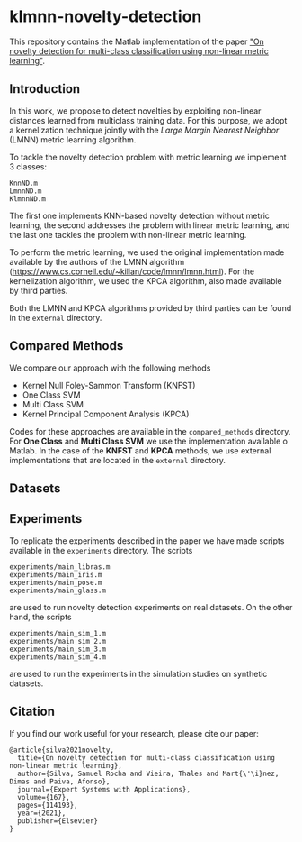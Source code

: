 # klmnn-novelty-detection

This repository contains the Matlab implementation of the paper ["On novelty detection for multi-class classification using non-linear metric learning"](https://doi.org/10.1016/j.eswa.2020.114193).

## Introduction
In this work, we propose to detect novelties by exploiting non-linear distances learned from multiclass training data. For this purpose, we adopt a kernelization technique jointly with the *Large Margin Nearest Neighbor* (LMNN) metric learning algorithm.

To tackle the novelty detection problem with metric learning we implement 3 classes:
```
KnnND.m
LmnnND.m
KlmnnND.m
```
The first one implements KNN-based novelty detection without metric learning, the second addresses the problem with linear metric learning, and the last one tackles the problem with non-linear metric learning.

To perform the metric learning, we used the original implementation made available by the authors of the LMNN algorithm (https://www.cs.cornell.edu/~kilian/code/lmnn/lmnn.html). For the kernelization algorithm, we used the KPCA algorithm, also made available by third parties.

Both the LMNN and KPCA algorithms provided by third parties can be found in the `external` directory.

## Compared Methods
We compare our approach with the following methods
* Kernel Null Foley-Sammon Transform (KNFST)
* One Class SVM
* Multi Class SVM
* Kernel Principal Component Analysis (KPCA)

Codes for these approaches are available in the `compared_methods` directory. For **One Class** and **Multi Class SVM** we use the implementation available o Matlab. In the case of the **KNFST** and **KPCA** methods, we use external implementations that are located in the `external` directory.

## Datasets


## Experiments
To replicate the experiments described in the paper we have made scripts available in the `experiments` directory. The scripts
```
experiments/main_libras.m
experiments/main_iris.m
experiments/main_pose.m
experiments/main_glass.m
```
are used to run novelty detection experiments on real datasets.
On the other hand, the scripts
```
experiments/main_sim_1.m
experiments/main_sim_2.m
experiments/main_sim_3.m
experiments/main_sim_4.m
```
are used to run the experiments in the simulation studies on synthetic datasets.

## Citation
If you find our work useful for your research, please cite our paper:
```
@article{silva2021novelty,
  title={On novelty detection for multi-class classification using non-linear metric learning},
  author={Silva, Samuel Rocha and Vieira, Thales and Mart{\'\i}nez, Dimas and Paiva, Afonso},
  journal={Expert Systems with Applications},
  volume={167},
  pages={114193},
  year={2021},
  publisher={Elsevier}
}
```